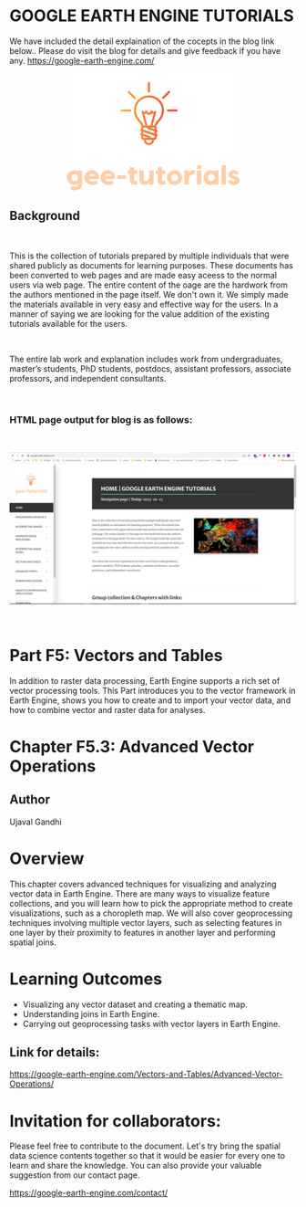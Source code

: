 # GOOGLE EARTH ENGINE TUTORIALS

We have included the detail explaination of the cocepts in the blog link below.. Please do visit the blog for details and give feedback if you have any.
https://google-earth-engine.com/

<p align="center">
    <img src = '../../../logo.png' class="center">
</p>


## Background
<br>

This is the collection of tutorials prepared by multiple individuals that were shared publicly as documents for learning purposes. These documents has been converted to web pages and are made easy aceess to the normal users via web page. The entire content of the oage are the hardwork from the authors mentioned in the page itself. We don't own it. We simply made the materials available in very easy and effective way for the users. In a manner of saying we are looking for the value addition of the existing tutorials available for the users.

<br>

The entire lab work and explanation includes work from undergraduates, master’s students, PhD students, postdocs, assistant professors, associate professors, and independent consultants.

<br>

### HTML page output for blog is as follows:
<br>
<p align="center">
    <img src = '../../../gee-tutorials.jpg' class="center">
</p>
<br>

# Part F5: Vectors and Tables


In addition to raster data processing, Earth Engine supports a rich set of vector processing tools. This Part introduces you to the vector framework in Earth Engine, shows you how to create and to import your vector data, and how to combine vector and raster data for analyses.

# Chapter F5.3: Advanced Vector Operations
## Author 
Ujaval Gandhi



# Overview 
This chapter covers advanced techniques for visualizing and analyzing vector data in Earth Engine. There are many ways to visualize feature collections, and you will learn how to pick the appropriate method to create visualizations, such as a choropleth map. We will also cover geoprocessing techniques involving multiple vector layers, such as selecting features in one layer by their proximity to features in another layer and performing spatial joins.


# Learning Outcomes
 - Visualizing any vector dataset and creating a thematic map.
 - Understanding joins in Earth Engine.
 - Carrying out geoprocessing tasks with vector layers in Earth Engine.

## Link for details:
https://google-earth-engine.com/Vectors-and-Tables/Advanced-Vector-Operations/


# Invitation for collaborators:
Please feel free to contribute to the document. Let's try bring the spatial data science contents together so that it would be easier for every one to learn and share the knowledge. You can also provide your valuable suggestion from our contact page.

https://google-earth-engine.com/contact/
